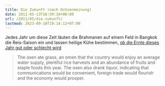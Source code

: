 ```yaml
---
title: Die Zukunft (nach Ochsenmeinung)
date: 2011-05-13T16:59:34+00:00
url: /2011/05/die-zukunft/
lastmod: 2023-09-10T19:14:12+07:00
---
```

Jedes Jahr um diese Zeit läuten die Brahmanen auf einem Feld in Bangkok die Reis-Saison ein und lassen heilige Kühe bestimmen, [ob die Ernte dieses Jahr gut oder schlecht wird][1]

> The oxen ate grass, an omen that the country would enjoy an average water supply, plentiful rice harvests and an abundance of fruits and staple foods this year. The oxen also drank liquor, indicating that communications would be convenient, foreign trade would flourish and the economy would prosper.

 [1]: http://www.bangkokpost.com/news/local/236853/abundance-of-food-rice-yields-predicted
